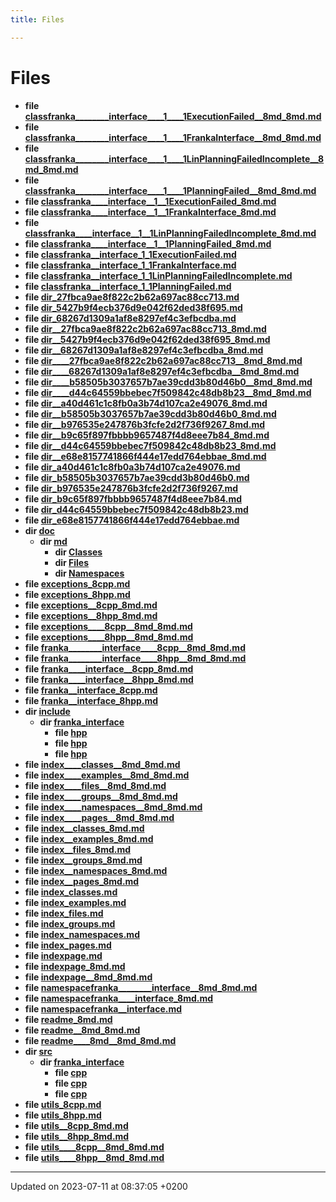 ```yaml
---
title: Files

---
```


# Files




* **file [classfranka________interface____1____1ExecutionFailed__8md_8md.md](Files/classfranka________________interface________1________1ExecutionFailed____8md__8md_8md.md#file-classfranka--------interface----1----1executionfailed--8md-8md.md)** 
* **file [classfranka________interface____1____1FrankaInterface__8md_8md.md](Files/classfranka________________interface________1________1FrankaInterface____8md__8md_8md.md#file-classfranka--------interface----1----1frankainterface--8md-8md.md)** 
* **file [classfranka________interface____1____1LinPlanningFailedIncomplete__8md_8md.md](Files/classfranka________________interface________1________1LinPlanningFailedIncomplete____8md__8md_8md.md#file-classfranka--------interface----1----1linplanningfailedincomplete--8md-8md.md)** 
* **file [classfranka________interface____1____1PlanningFailed__8md_8md.md](Files/classfranka________________interface________1________1PlanningFailed____8md__8md_8md.md#file-classfranka--------interface----1----1planningfailed--8md-8md.md)** 
* **file [classfranka____interface__1__1ExecutionFailed_8md.md](Files/classfranka________interface____1____1ExecutionFailed__8md_8md.md#file-classfranka----interface--1--1executionfailed-8md.md)** 
* **file [classfranka____interface__1__1FrankaInterface_8md.md](Files/classfranka________interface____1____1FrankaInterface__8md_8md.md#file-classfranka----interface--1--1frankainterface-8md.md)** 
* **file [classfranka____interface__1__1LinPlanningFailedIncomplete_8md.md](Files/classfranka________interface____1____1LinPlanningFailedIncomplete__8md_8md.md#file-classfranka----interface--1--1linplanningfailedincomplete-8md.md)** 
* **file [classfranka____interface__1__1PlanningFailed_8md.md](Files/classfranka________interface____1____1PlanningFailed__8md_8md.md#file-classfranka----interface--1--1planningfailed-8md.md)** 
* **file [classfranka__interface_1_1ExecutionFailed.md](Files/classfranka____interface__1__1ExecutionFailed_8md.md#file-classfranka--interface-1-1executionfailed.md)** 
* **file [classfranka__interface_1_1FrankaInterface.md](Files/classfranka____interface__1__1FrankaInterface_8md.md#file-classfranka--interface-1-1frankainterface.md)** 
* **file [classfranka__interface_1_1LinPlanningFailedIncomplete.md](Files/classfranka____interface__1__1LinPlanningFailedIncomplete_8md.md#file-classfranka--interface-1-1linplanningfailedincomplete.md)** 
* **file [classfranka__interface_1_1PlanningFailed.md](Files/classfranka____interface__1__1PlanningFailed_8md.md#file-classfranka--interface-1-1planningfailed.md)** 
* **file [dir_27fbca9ae8f822c2b62a697ac88cc713.md](Files/dir__27fbca9ae8f822c2b62a697ac88cc713_8md.md#file-dir-27fbca9ae8f822c2b62a697ac88cc713.md)** 
* **file [dir_5427b9f4ecb376d9e042f62ded38f695.md](Files/dir__5427b9f4ecb376d9e042f62ded38f695_8md.md#file-dir-5427b9f4ecb376d9e042f62ded38f695.md)** 
* **file [dir_68267d1309a1af8e8297ef4c3efbcdba.md](Files/dir__68267d1309a1af8e8297ef4c3efbcdba_8md.md#file-dir-68267d1309a1af8e8297ef4c3efbcdba.md)** 
* **file [dir__27fbca9ae8f822c2b62a697ac88cc713_8md.md](Files/dir____27fbca9ae8f822c2b62a697ac88cc713__8md_8md.md#file-dir--27fbca9ae8f822c2b62a697ac88cc713-8md.md)** 
* **file [dir__5427b9f4ecb376d9e042f62ded38f695_8md.md](Files/dir____5427b9f4ecb376d9e042f62ded38f695__8md_8md.md#file-dir--5427b9f4ecb376d9e042f62ded38f695-8md.md)** 
* **file [dir__68267d1309a1af8e8297ef4c3efbcdba_8md.md](Files/dir____68267d1309a1af8e8297ef4c3efbcdba__8md_8md.md#file-dir--68267d1309a1af8e8297ef4c3efbcdba-8md.md)** 
* **file [dir____27fbca9ae8f822c2b62a697ac88cc713__8md_8md.md](Files/dir________27fbca9ae8f822c2b62a697ac88cc713____8md__8md_8md.md#file-dir----27fbca9ae8f822c2b62a697ac88cc713--8md-8md.md)** 
* **file [dir____68267d1309a1af8e8297ef4c3efbcdba__8md_8md.md](Files/dir________68267d1309a1af8e8297ef4c3efbcdba____8md__8md_8md.md#file-dir----68267d1309a1af8e8297ef4c3efbcdba--8md-8md.md)** 
* **file [dir____b58505b3037657b7ae39cdd3b80d46b0__8md_8md.md](Files/dir________b58505b3037657b7ae39cdd3b80d46b0____8md__8md_8md.md#file-dir----b58505b3037657b7ae39cdd3b80d46b0--8md-8md.md)** 
* **file [dir____d44c64559bbebec7f509842c48db8b23__8md_8md.md](Files/dir________d44c64559bbebec7f509842c48db8b23____8md__8md_8md.md#file-dir----d44c64559bbebec7f509842c48db8b23--8md-8md.md)** 
* **file [dir__a40d461c1c8fb0a3b74d107ca2e49076_8md.md](Files/dir____a40d461c1c8fb0a3b74d107ca2e49076__8md_8md.md#file-dir--a40d461c1c8fb0a3b74d107ca2e49076-8md.md)** 
* **file [dir__b58505b3037657b7ae39cdd3b80d46b0_8md.md](Files/dir____b58505b3037657b7ae39cdd3b80d46b0__8md_8md.md#file-dir--b58505b3037657b7ae39cdd3b80d46b0-8md.md)** 
* **file [dir__b976535e247876b3fcfe2d2f736f9267_8md.md](Files/dir____b976535e247876b3fcfe2d2f736f9267__8md_8md.md#file-dir--b976535e247876b3fcfe2d2f736f9267-8md.md)** 
* **file [dir__b9c65f897fbbbb9657487f4d8eee7b84_8md.md](Files/dir____b9c65f897fbbbb9657487f4d8eee7b84__8md_8md.md#file-dir--b9c65f897fbbbb9657487f4d8eee7b84-8md.md)** 
* **file [dir__d44c64559bbebec7f509842c48db8b23_8md.md](Files/dir____d44c64559bbebec7f509842c48db8b23__8md_8md.md#file-dir--d44c64559bbebec7f509842c48db8b23-8md.md)** 
* **file [dir__e68e8157741866f444e17edd764ebbae_8md.md](Files/dir____e68e8157741866f444e17edd764ebbae__8md_8md.md#file-dir--e68e8157741866f444e17edd764ebbae-8md.md)** 
* **file [dir_a40d461c1c8fb0a3b74d107ca2e49076.md](Files/dir__a40d461c1c8fb0a3b74d107ca2e49076_8md.md#file-dir-a40d461c1c8fb0a3b74d107ca2e49076.md)** 
* **file [dir_b58505b3037657b7ae39cdd3b80d46b0.md](Files/dir__b58505b3037657b7ae39cdd3b80d46b0_8md.md#file-dir-b58505b3037657b7ae39cdd3b80d46b0.md)** 
* **file [dir_b976535e247876b3fcfe2d2f736f9267.md](Files/dir__b976535e247876b3fcfe2d2f736f9267_8md.md#file-dir-b976535e247876b3fcfe2d2f736f9267.md)** 
* **file [dir_b9c65f897fbbbb9657487f4d8eee7b84.md](Files/dir__b9c65f897fbbbb9657487f4d8eee7b84_8md.md#file-dir-b9c65f897fbbbb9657487f4d8eee7b84.md)** 
* **file [dir_d44c64559bbebec7f509842c48db8b23.md](Files/dir__d44c64559bbebec7f509842c48db8b23_8md.md#file-dir-d44c64559bbebec7f509842c48db8b23.md)** 
* **file [dir_e68e8157741866f444e17edd764ebbae.md](Files/dir__e68e8157741866f444e17edd764ebbae_8md.md#file-dir-e68e8157741866f444e17edd764ebbae.md)** 
* **dir [doc](Files/dir_e68e8157741866f444e17edd764ebbae.md#dir-doc)** 
    * **dir [md](Files/dir_b976535e247876b3fcfe2d2f736f9267.md#dir-md)** 
        * **dir [Classes](Files/dir_5427b9f4ecb376d9e042f62ded38f695.md#dir-classes)** 
        * **dir [Files](Files/dir_a40d461c1c8fb0a3b74d107ca2e49076.md#dir-files)** 
        * **dir [Namespaces](Files/dir_b9c65f897fbbbb9657487f4d8eee7b84.md#dir-namespaces)** 
* **file [exceptions_8cpp.md](Files/exceptions__8cpp_8md.md#file-exceptions-8cpp.md)** 
* **file [exceptions_8hpp.md](Files/exceptions__8hpp_8md.md#file-exceptions-8hpp.md)** 
* **file [exceptions__8cpp_8md.md](Files/exceptions____8cpp__8md_8md.md#file-exceptions--8cpp-8md.md)** 
* **file [exceptions__8hpp_8md.md](Files/exceptions____8hpp__8md_8md.md#file-exceptions--8hpp-8md.md)** 
* **file [exceptions____8cpp__8md_8md.md](Files/exceptions________8cpp____8md__8md_8md.md#file-exceptions----8cpp--8md-8md.md)** 
* **file [exceptions____8hpp__8md_8md.md](Files/exceptions________8hpp____8md__8md_8md.md#file-exceptions----8hpp--8md-8md.md)** 
* **file [franka________interface____8cpp__8md_8md.md](Files/franka________________interface________8cpp____8md__8md_8md.md#file-franka--------interface----8cpp--8md-8md.md)** 
* **file [franka________interface____8hpp__8md_8md.md](Files/franka________________interface________8hpp____8md__8md_8md.md#file-franka--------interface----8hpp--8md-8md.md)** 
* **file [franka____interface__8cpp_8md.md](Files/franka________interface____8cpp__8md_8md.md#file-franka----interface--8cpp-8md.md)** 
* **file [franka____interface__8hpp_8md.md](Files/franka________interface____8hpp__8md_8md.md#file-franka----interface--8hpp-8md.md)** 
* **file [franka__interface_8cpp.md](Files/franka____interface__8cpp_8md.md#file-franka--interface-8cpp.md)** 
* **file [franka__interface_8hpp.md](Files/franka____interface__8hpp_8md.md#file-franka--interface-8hpp.md)** 
* **dir [include](Files/dir_d44c64559bbebec7f509842c48db8b23.md#dir-include)** 
    * **dir [franka_interface](Files/dir_27fbca9ae8f822c2b62a697ac88cc713.md#dir-franka-interface)** 
        * **file [hpp](Files/exceptions_8hpp.md#file-exceptions.hpp)** 
        * **file [hpp](Files/franka__interface_8hpp.md#file-franka-interface.hpp)** 
        * **file [hpp](Files/utils_8hpp.md#file-utils.hpp)** 
* **file [index____classes__8md_8md.md](Files/index________classes____8md__8md_8md.md#file-index----classes--8md-8md.md)** 
* **file [index____examples__8md_8md.md](Files/index________examples____8md__8md_8md.md#file-index----examples--8md-8md.md)** 
* **file [index____files__8md_8md.md](Files/index________files____8md__8md_8md.md#file-index----files--8md-8md.md)** 
* **file [index____groups__8md_8md.md](Files/index________groups____8md__8md_8md.md#file-index----groups--8md-8md.md)** 
* **file [index____namespaces__8md_8md.md](Files/index________namespaces____8md__8md_8md.md#file-index----namespaces--8md-8md.md)** 
* **file [index____pages__8md_8md.md](Files/index________pages____8md__8md_8md.md#file-index----pages--8md-8md.md)** 
* **file [index__classes_8md.md](Files/index____classes__8md_8md.md#file-index--classes-8md.md)** 
* **file [index__examples_8md.md](Files/index____examples__8md_8md.md#file-index--examples-8md.md)** 
* **file [index__files_8md.md](Files/index____files__8md_8md.md#file-index--files-8md.md)** 
* **file [index__groups_8md.md](Files/index____groups__8md_8md.md#file-index--groups-8md.md)** 
* **file [index__namespaces_8md.md](Files/index____namespaces__8md_8md.md#file-index--namespaces-8md.md)** 
* **file [index__pages_8md.md](Files/index____pages__8md_8md.md#file-index--pages-8md.md)** 
* **file [index_classes.md](Files/index__classes_8md.md#file-index-classes.md)** 
* **file [index_examples.md](Files/index__examples_8md.md#file-index-examples.md)** 
* **file [index_files.md](Files/index__files_8md.md#file-index-files.md)** 
* **file [index_groups.md](Files/index__groups_8md.md#file-index-groups.md)** 
* **file [index_namespaces.md](Files/index__namespaces_8md.md#file-index-namespaces.md)** 
* **file [index_pages.md](Files/index__pages_8md.md#file-index-pages.md)** 
* **file [indexpage.md](Files/indexpage_8md.md#file-indexpage.md)** 
* **file [indexpage_8md.md](Files/indexpage__8md_8md.md#file-indexpage-8md.md)** 
* **file [indexpage__8md_8md.md](Files/indexpage____8md__8md_8md.md#file-indexpage--8md-8md.md)** 
* **file [namespacefranka________interface__8md_8md.md](Files/namespacefranka________________interface____8md__8md_8md.md#file-namespacefranka--------interface--8md-8md.md)** 
* **file [namespacefranka____interface_8md.md](Files/namespacefranka________interface__8md_8md.md#file-namespacefranka----interface-8md.md)** 
* **file [namespacefranka__interface.md](Files/namespacefranka____interface_8md.md#file-namespacefranka--interface.md)** 
* **file [readme_8md.md](Files/readme__8md_8md.md#file-readme-8md.md)** 
* **file [readme__8md_8md.md](Files/readme____8md__8md_8md.md#file-readme--8md-8md.md)** 
* **file [readme____8md__8md_8md.md](Files/readme________8md____8md__8md_8md.md#file-readme----8md--8md-8md.md)** 
* **dir [src](Files/dir_68267d1309a1af8e8297ef4c3efbcdba.md#dir-src)** 
    * **dir [franka_interface](Files/dir_b58505b3037657b7ae39cdd3b80d46b0.md#dir-franka-interface)** 
        * **file [cpp](Files/exceptions_8cpp.md#file-exceptions.cpp)** 
        * **file [cpp](Files/franka__interface_8cpp.md#file-franka-interface.cpp)** 
        * **file [cpp](Files/utils_8cpp.md#file-utils.cpp)** 
* **file [utils_8cpp.md](Files/utils__8cpp_8md.md#file-utils-8cpp.md)** 
* **file [utils_8hpp.md](Files/utils__8hpp_8md.md#file-utils-8hpp.md)** 
* **file [utils__8cpp_8md.md](Files/utils____8cpp__8md_8md.md#file-utils--8cpp-8md.md)** 
* **file [utils__8hpp_8md.md](Files/utils____8hpp__8md_8md.md#file-utils--8hpp-8md.md)** 
* **file [utils____8cpp__8md_8md.md](Files/utils________8cpp____8md__8md_8md.md#file-utils----8cpp--8md-8md.md)** 
* **file [utils____8hpp__8md_8md.md](Files/utils________8hpp____8md__8md_8md.md#file-utils----8hpp--8md-8md.md)** 



-------------------------------

Updated on 2023-07-11 at 08:37:05 +0200

